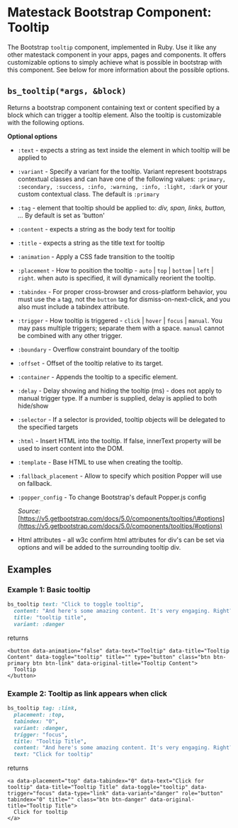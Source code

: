 # Matestack Bootstrap Component: Tooltip

The Bootstrap `tooltip` component, implemented in Ruby. Use it like any other matestack component in your apps, pages and components. It offers customizable options to simply achieve what is possible in bootstrap with this component. See below for more information about the possible options.

## `bs_tooltip(*args, &block)`

Returns a bootstrap component containing text or content specified by a block which can trigger a tooltip element. Also the tooltip is customizable with the following options.

**Optional options**

* `:text` - expects a string as text inside the element in which tooltip will be applied to
* `:variant` - Specify a variant for the tooltip. Variant represent bootstraps contextual classes and can have one of the following values: `:primary, :secondary, :success, :info, :warning, :info, :light, :dark` or your custom contextual class. The default is `:primary`
* `:tag` - element that tooltip should be applied to: _div, span, links, button, ..._ By default is set as 'button'  
* `:content` - expects a string as the body text for tooltip
* `:title` - expects a string as the title text for tooltip
* `:animation` - Apply a CSS fade transition to the tooltip
* `:placement` - How to position the tooltip - `auto` \| `top` \| `bottom` \| `left` \| `right`. when auto is specified, it will dynamically reorient the tooltip.
* `:tabindex` - For proper cross-browser and cross-platform behavior, you must use the `a` tag, not the `button` tag for dismiss-on-next-click, and you also must include a tabindex attribute.
* `:trigger` - How tooltip is triggered - `click` \| `hover` \| `focus` \| `manual`. You may pass multiple triggers; separate them with a space. `manual` cannot be combined with any other trigger.
* `:boundary` - Overflow constraint boundary of the tooltip
* `:offset` - Offset of the tooltip relative to its target.
* `:container` - Appends the tooltip to a specific element.
* `:delay` - Delay showing and hiding the tooltip \(ms\) - does not apply to manual trigger type. If a number is supplied, delay is applied to both hide/show
* `:selector` - If a selector is provided, tooltip objects will be delegated to the specified targets
* `:html` - Insert HTML into the tooltip. If false, innerText property will be used to insert content into the DOM.
* `:template` - Base HTML to use when creating the tooltip.
* `:fallback_placement` - Allow to specify which position Popper will use on fallback.
* `:popper_config` -     To change Bootstrap's default Popper.js config

  _Source:_ [https://v5.getbootstrap.com/docs/5.0/components/tooltips/\#options](https://v5.getbootstrap.com/docs/5.0/components/tooltips/#options)

* Html attributes - all w3c confirm html attributes for div's can be set via options and will be added to the surrounding tooltip div.

## Examples

### Example 1: Basic tooltip

```ruby
bs_tooltip text: "Click to toggle tooltip",
  content: "And here's some amazing content. It's very engaging. Right?",
  title: "tooltip title",
  variant: :danger
```

returns

```markup
<button data-animation="false" data-text="Tooltip" data-title="Tooltip Content" data-toggle="tooltip" title="" type="button" class="btn btn-primary btn btn-link" data-original-title="Tooltip Content">
  Tooltip
</button>
```

### Example 2: Tooltip as link appears when click

```ruby
bs_tooltip tag: :link,
  placement: :top,
  tabindex: "0",
  variant: :danger,
  trigger: "focus",
  title: "Tooltip Title",
  content: "And here's some amazing content. It's very engaging. Right?",
  text: "Click for tooltip"
```

returns

```markup
<a data-placement="top" data-tabindex="0" data-text="Click for tooltip" data-title="Tooltip Title" data-toggle="tooltip" data-trigger="focus" data-type="link" data-variant="danger" role="button" tabindex="0" title="" class="btn btn-danger" data-original-title="Tooltip Title">
  Click for tooltip
</a>
```

